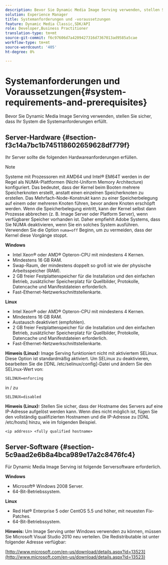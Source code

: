 ```yaml
---
description: Bevor Sie Dynamic Media Image Serving verwenden, stellen Sie sicher, dass Ihr System die Systemanforderungen erfüllt.
solution: Experience Manager
title: Systemanforderungen und -voraussetzungen
feature: Dynamic Media Classic,SDK/API
role: Developer,Business Practitioner
translation-type: tm+mt
source-git-commit: f6c97606d7a4209427316d7367013ad9585a5cae
workflow-type: tm+mt
source-wordcount: '405'
ht-degree: 0%

---
```



# Systemanforderungen und Voraussetzungen{#system-requirements-and-prerequisites}

Bevor Sie Dynamic Media Image Serving verwenden, stellen Sie sicher, dass Ihr System die Systemanforderungen erfüllt.

## Server-Hardware {#section-f3c14a7bc1b745118602659628df779f}

Ihr Server sollte die folgenden Hardwareanforderungen erfüllen.

>[!NOTE]
>
>Systeme mit Prozessoren mit AMD64 und Intel® EM64T werden in der Regel als NUMA-Plattformen (Nicht-Uniform Memory Architecture) konfiguriert. Das bedeutet, dass der Kernel beim Booten mehrere Speicherknoten erstellt, anstatt einen einzelnen Speicherknoten zu erstellen. Das Mehrfach-Node-Konstrukt kann zu einer Speicherbelegung auf einem oder mehreren Knoten führen, bevor andere Knoten erschöpft werden. Wenn die Speicherbelegung eintritt, kann der Kernel selbst dann Prozesse abbrechen (z. B. Image Server oder Platform Server), wenn verfügbarer Speicher vorhanden ist. Daher empfiehlt Adobe Systems, dass Sie NUMA deaktivieren, wenn Sie ein solches System ausführen. Verwenden Sie die Option `numa=off` Beginn, um zu vermeiden, dass der Kernel diese Vorgänge stoppt.

**Windows**

* Intel Xeon® oder AMD® Opteron-CPU mit mindestens 4 Kernen.
* Mindestens 16 GB RAM.
* Swap-Raum, der mindestens doppelt so groß ist wie der physische Arbeitsspeicher (RAM).
* 2 GB freier Festplattenspeicher für die Installation und den einfachen Betrieb, zusätzlicher Speicherplatz für Quellbilder, Protokolle, Datencache und Manifestdateien erforderlich.
* Fast-Ethernet-Netzwerkschnittstellenkarte.

**Linux**

* Intel Xeon® oder AMD® Opteron-CPU mit mindestens 4 Kernen.
* Mindestens 16 GB RAM.
* Austausch deaktiviert (empfohlen).
* 2 GB freier Festplattenspeicher für die Installation und den einfachen Betrieb, zusätzlicher Speicherplatz für Quellbilder, Protokolle, Datencache und Manifestdateien erforderlich.
* Fast-Ethernet-Netzwerkschnittstellenkarte.

**Hinweis (Linux):** Image Serving funktioniert nicht mit aktiviertem SELinux. Diese Option ist standardmäßig aktiviert. Um SELinux zu deaktivieren, bearbeiten Sie die [!DNL /etc/selinux/config]-Datei und ändern Sie den SELinux-Wert von:

`SELINUX=enforcing`

in / zu

`SELINUX=disabled`

**Hinweis (Linux):** Stellen Sie sicher, dass der Hostname des Servers auf eine IP-Adresse aufgelöst werden kann. Wenn dies nicht möglich ist, fügen Sie den vollständig qualifizierten Hostnamen und die IP-Adresse zu [!DNL /etc/hosts] hinzu, wie im folgenden Beispiel.

`<ip address> <fully qualified hostname>`

## Server-Software {#section-5c9aad2e6b8a4bca989e17a2c8476fc4}

Für Dynamic Media Image Serving ist folgende Serversoftware erforderlich.

**Windows**

* Microsoft® Windows 2008 Server.
* 64-Bit-Betriebssystem.

**Linux**

* Red Hat® Enterprise 5 oder CentOS 5.5 und höher, mit neuesten Fix-Patches.
* 64-Bit-Betriebssystem.

**Hinweis:** Um Image Serving unter Windows verwenden zu können, müssen Sie Microsoft Visual Studio 2010 neu verteilen. Die Redistributable ist unter folgender Adresse verfügbar:

[http://www.microsoft.com/en-us/download/details.aspx?id=13523](http://www.microsoft.com/en-us/download/details.aspx?id=13523)

